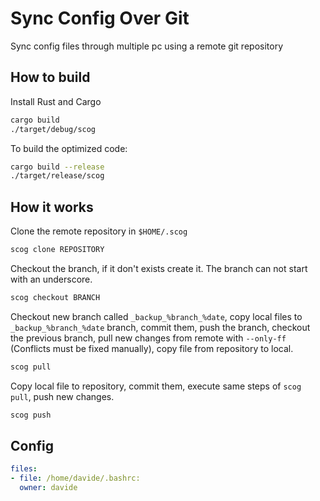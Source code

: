 # Sync Config Over Git

Sync config files through multiple pc using a remote git repository

## How to build

Install Rust and Cargo

```bash
cargo build
./target/debug/scog
```

To build the optimized code:
```bash
cargo build --release
./target/release/scog
```

## How it works

Clone the remote repository in `$HOME/.scog`
```bash
scog clone REPOSITORY
```

Checkout the branch, if it don't exists create it. The branch can not start with an underscore.
```bash
scog checkout BRANCH
```

Checkout new branch called `_backup_%branch_%date`, copy local files to `_backup_%branch_%date` branch, commit them, push the branch,
checkout the previous branch, pull new changes from remote with `--only-ff` (Conflicts must be fixed manually), copy file from repository to local.
```bash
scog pull
```

Copy local file to repository, commit them, execute same steps of `scog pull`, push new changes.
```bash
scog push
```

## Config

```yaml
files:
- file: /home/davide/.bashrc:
  owner: davide
```